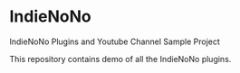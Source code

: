 # IndieNoNo
IndieNoNo Plugins and Youtube Channel Sample Project

This repository contains demo of all the IndieNoNo plugins.
